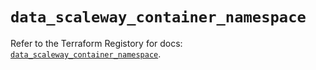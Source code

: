 # `data_scaleway_container_namespace`

Refer to the Terraform Registory for docs: [`data_scaleway_container_namespace`](https://www.terraform.io/docs/providers/scaleway/d/container_namespace).
